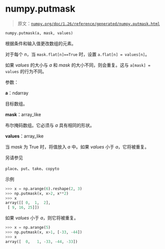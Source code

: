 # numpy.putmask

> 原文：[`numpy.org/doc/1.26/reference/generated/numpy.putmask.html`](https://numpy.org/doc/1.26/reference/generated/numpy.putmask.html)

```py
numpy.putmask(a, mask, values)
```

根据条件和输入值更改数组的元素。

对于每个 *n*，当 `mask.flat[n]==True` 时，设置 `a.flat[n] = values[n]`。

如果 *values* 的大小与 *a* 和 *mask* 的大小不同，则会重复。这与 `a[mask] = values` 的行为不同。

参数：

**a**：ndarray

目标数组。

**mask**：array_like

布尔掩码数组。它必须与 *a* 具有相同的形状。

**values**：array_like

当 *mask* 为 True 时，将值放入 *a* 中。如果 *values* 小于 *a*，它将被重复。

另请参见

`place`、`put`、`take`、`copyto`

示例

```py
>>> x = np.arange(6).reshape(2, 3)
>>> np.putmask(x, x>2, x**2)
>>> x
array([[ 0,  1,  2],
 [ 9, 16, 25]]) 
```

如果 *values* 小于 *a*，则它将被重复。

```py
>>> x = np.arange(5)
>>> np.putmask(x, x>1, [-33, -44])
>>> x
array([  0,   1, -33, -44, -33]) 
```

